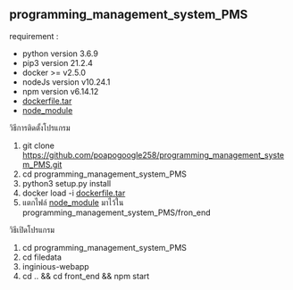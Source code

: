 ## programming_management_system_PMS


requirement :
  * python version 3.6.9
  * pip3 version 21.2.4
  * docker >= v2.5.0 
  * nodeJs version v10.24.1
  * npm version v6.14.12
  * [dockerfile.tar](https://drive.google.com/file/d/1OD7nJAjXpKkKwi1Xdcrv51x_ax1X42rp/view?usp=sharing)
  * [node_module](https://drive.google.com/file/d/1XdcYBJeQwf-01AYaSGm81bV7zCFeJLpM/view?usp=sharing)




วิธีการติดตั้งโปรแกรม
 
1. git clone https://github.com/poapogoogle258/programming_management_system_PMS.git
2. cd programming_management_system_PMS
3. python3 setup.py install
4. docker load -i [dockerfile.tar](https://drive.google.com/file/d/1OD7nJAjXpKkKwi1Xdcrv51x_ax1X42rp/view?usp=sharing)
5. แตกไฟล์ [node_module](https://drive.google.com/file/d/1XdcYBJeQwf-01AYaSGm81bV7zCFeJLpM/view?usp=sharing) มาไว้ใน programming_management_system_PMS/fron_end


วิธีเปิดโปรแกรม

1. cd programming_management_system_PMS
2. cd filedata
3. inginious-webapp
4. cd .. && cd front_end && npm start
